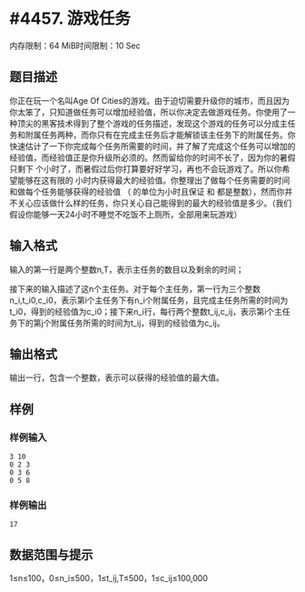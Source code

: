 # #4457. 游戏任务

内存限制：64 MiB时间限制：10 Sec

## 题目描述

你正在玩一个名叫Age Of Cities的游戏。由于迫切需要升级你的城市，而且因为你太笨了，只知道做任务可以增加经验值，所以你决定去做游戏任务。你使用了一种顶尖的黑客技术得到了整个游戏的任务描述，发现这个游戏的任务可以分成主任务和附属任务两种，而你只有在完成主任务后才能解锁该主任务下的附属任务。你快速估计了一下你完成每个任务所需要的时间，并了解了完成这个任务可以增加的经验值，而经验值正是你升级所必须的。然而留给你的时间不长了，因为你的暑假只剩下 个小时了，而暑假过后你打算要好好学习，再也不会玩游戏了。所以你希望能够在这有限的 小时内获得最大的经验值。你整理出了做每个任务需要的时间 和做每个任务能够获得的经验值 （ 的单位为小时且保证 和 都是整数），然而你并不关心应该做什么样的任务，你只关心自己能得到的最大的经验值是多少。（我们假设你能够一天24小时不睡觉不吃饭不上厕所，全部用来玩游戏）

## 输入格式

输入的第一行是两个整数n,T，表示主任务的数目以及剩余的时间；

接下来的输入描述了这n个主任务。对于每个主任务，第一行为三个整数n_i,t_i0,c_i0，表示第i个主任务下有n_i个附属任务，且完成主任务所需的时间为t_i0，得到的经验值为c_i0；接下来n_i行，每行两个整数t_ij,c_ij，表示第i个主任务下的第j个附属任务所需的时间为t_ij，得到的经验值为c_ij。

## 输出格式

输出一行，包含一个整数，表示可以获得的经验值的最大值。

## 样例

### 样例输入

    
    3 10
    0 2 3
    0 3 6
    0 5 8
    
    

### 样例输出

    
    17
    

## 数据范围与提示

1&le;n&le;100，0&le;n_i&le;500，1&le;t_ij,T&le;500，1&le;c_ij&le;100,000
